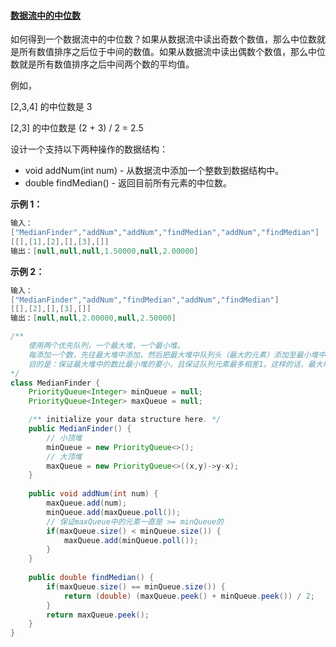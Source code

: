 #### [ 数据流中的中位数](https://leetcode-cn.com/problems/shu-ju-liu-zhong-de-zhong-wei-shu-lcof/)

如何得到一个数据流中的中位数？如果从数据流中读出奇数个数值，那么中位数就是所有数值排序之后位于中间的数值。如果从数据流中读出偶数个数值，那么中位数就是所有数值排序之后中间两个数的平均值。

例如，

[2,3,4] 的中位数是 3

[2,3] 的中位数是 (2 + 3) / 2 = 2.5

设计一个支持以下两种操作的数据结构：

- void addNum(int num) - 从数据流中添加一个整数到数据结构中。
- double findMedian() - 返回目前所有元素的中位数。

**示例 1：**

```java
输入：
["MedianFinder","addNum","addNum","findMedian","addNum","findMedian"]
[[],[1],[2],[],[3],[]]
输出：[null,null,null,1.50000,null,2.00000]
```

**示例 2：**

```java
输入：
["MedianFinder","addNum","findMedian","addNum","findMedian"]
[[],[2],[],[3],[]]
输出：[null,null,2.00000,null,2.50000]
```



```java
/**
	使用两个优先队列，一个最大堆，一个最小堆。
	每添加一个数，先往最大堆中添加，然后把最大堆中队列头（最大的元素）添加至最小堆中。如果最小堆的大小大于最大堆，就把最小堆的队列头（最小的元素）添加至最大堆中。
	目的是：保证最大堆中的数比最小堆的要小，且保证队列元素最多相差1。这样的话，最大堆和最小堆的队列头就是中位数。
*/
class MedianFinder {
    PriorityQueue<Integer> minQueue = null;
    PriorityQueue<Integer> maxQueue = null;

    /** initialize your data structure here. */
    public MedianFinder() {
        // 小顶堆
        minQueue = new PriorityQueue<>();
        // 大顶堆
        maxQueue = new PriorityQueue<>((x,y)->y-x);
    }
    
    public void addNum(int num) {
        maxQueue.add(num);
        minQueue.add(maxQueue.poll());
        // 保证maxQueue中的元素一直是 >= minQueue的
        if(maxQueue.size() < minQueue.size()) {
            maxQueue.add(minQueue.poll());
        }
    }
    
    public double findMedian() {
        if(maxQueue.size() == minQueue.size()) {
            return (double) (maxQueue.peek() + minQueue.peek()) / 2;
        }
        return maxQueue.peek();
    }
}
```


